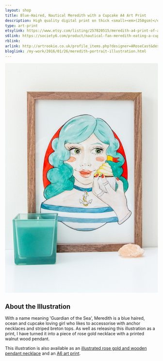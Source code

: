 ```yaml
---
layout: shop
title: Blue-Haired, Nautical Meredith with a Cupcake A4 Art Print
description: High quality digital print on thick <small><em>(250gsm)</em></small> silk card. Blank on back. Sent in a protective cello bag.<br><br>A4 in size <small><em>(21 x 29.7cm or 8.3 x 11.7in)</em></small>
type: art-print
etsylink: https://www.etsy.com/listing/257820515/meredith-a4-print-of-a-pencil
s6link: https://society6.com/product/nautical-fan-meredith-eating-a-cupcake_print#1=45
rblink: 
arlink: http://artrookie.co.uk/profile_items.php?designer=ARoseCast&design=8192
bloglink: /my-work/2016/01/26/meredith-portrait-illustration.html
---
```


<div class="carosel">
    <img src="/assets/shop/nautical-meredith-a4-art-print.jpg" alt="A4 art print of blue-haired, nautical Meredith with a cupcake, by A Rose Cast" title="A4 art print of blue-haired, nautical Meredith with a cupcake, by @arosecast">
</div>

<h2>About the Illustration</h2>
With a name meaning 'Guardian of the Sea', Meredith is a blue haired, ocean and cupcake loving girl who likes to accessorise with anchor necklaces and striped breton tops. As well as releasing this illustration as a print, I have turned it into a piece of rose gold necklace with a printed walnut wood pendant. 

This illustration is also available as an [illustrated rose gold and wooden pendant necklace]() and an [A6 art print]().


